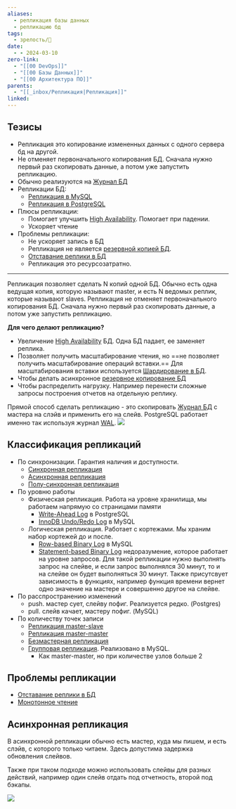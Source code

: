 ```yaml
---
aliases:
  - репликация базы данных
  - репликацию бд
tags:
  - зрелость/🌱
date:
  - - 2024-03-10
zero-link:
  - "[[00 DevOps]]"
  - "[[00 Базы Данных]]"
  - "[[00 Архитектура ПО]]"
parents:
  - "[[_inbox/Репликация|Репликация]]"
linked:
---
```

## Тезисы
- Репликация это копирование измененных данных с одного сервера бд на другой.
- Не отменяет первоначального копирования БД. Сначала нужно первый раз скопировать данные, а потом уже запустить репликацию.
- Обычно реализуются на [Журнал БД](Журнал%20БД.md)
- Репликации БД:
	- [Репликация в MySQL](Репликация%20в%20MySQL.md)
	- [Репликация в PostgreSQL](Репликация%20в%20PostgreSQL.md)
- Плюсы репликации:
	- Помогает улучшить [High Availability](High%20Availability.md). Помогает при падении.
	- Ускоряет чтение
- Проблемы репликации:
	- Не ускоряет запись в БД
	- Репликация не является [резервной копией БД](Резервные%20копии%20БД.md).
	- [Отставание реплики в БД](Отставание%20реплики%20в%20БД.md)
	- Репликация это ресурсозатратно.
***
Репликация позволяет сделать N копий одной БД. Обычно есть одна ведущая копия, которую называют master, и есть N ведомых реплик, которые называют slaves. Репликация не отменяет первоначального копирования БД. Сначала нужно первый раз скопировать данные, а потом уже запустить репликацию.

**Для чего делают репликацию?**
- Увеличение [High Availability](High%20Availability.md) БД. Одна БД падает, ее заменяет реплика.
- Позволяет получить масштабирование чтения, но ==не позволяет получить масштабирование операций вставки.== Для масштабирования вставки используется [Шардирование в БД](Шардирование%20в%20БД.md).
- Чтобы делать асинхронное [резервное копирование БД](Резервные%20копии%20БД.md)
- Чтобы распределить нагрузку. Например перенести сложные запросы построения отчетов на отдельную реплику.

Прямой способ сделать репликацию - это скопировать [Журнал БД](Журнал%20БД.md) с мастера на слэйв и применить его на слейв. PostgreSQL работает именно так используя журнал [WAL](Write-Ahead%20Log.md).
![](Pasted%20image%2020240531083508.png)

## Классификация репликаций
- По синхронизации. Гарантия наличия и доступности.
	- [Синхронная репликация](Синхронная%20репликация.md)
	- [Асинхронная репликация](Асинхронная%20репликация.md)
	- [Полу-синхронная репликация](Полу-синхронная%20репликация.md)
- По уровню работы
	- Физическая репликация. Работа на уровне хранилища, мы работаем напрямую со страницами памяти
		- [Write-Ahead Log](Write-Ahead%20Log.md) в PostgreSQL
		- [InnoDB Undo/Redo Log](Журналы%20в%20MySQL.md#InnoDB%20Undo/Redo%20Log) в MySQL
	- Логическая репликация. Работает с кортежами. Мы храним набор кортежей до и после.
		- [Row-based Binary Log](Журналы%20в%20MySQL.md#Row-based%20Binary%20Log) в MySQL
		- [Statement-based Binary Log](Журналы%20в%20MySQL.md#Statement-based%20Binary%20Log) недоразумение, которое работает на уровне запросов. Для такой репликации нужно выполнять запрос на слейве, и если запрос выполнялся 30 минут, то и на слейве он будет выполняться 30 минут. Также присутсвует зависимость в функциях, например функция времени вернет одно значение на мастере и совершенно другое на слейве.
- По расспространению изменений
	- push. мастер сует, слейву пофиг. Реализуется редко. (Postgres)
	- pull. слейв качает, мастеру пофиг. (MySQL)
- По количеству точек записи
	- [Репликация master-slave](Репликация%20master-slave.md)
	- [Репликация master-master](Репликация%20master-master.md)
	- [Безмастерная репликация](Безмастерная%20репликация.md)
	- [Групповая репликация](Групповая%20репликация.md). Реализовано в MySQL.
		- Как master-master, но при количестве узлов больше 2

## Проблемы репликации
- [Отставание реплики в БД](Отставание%20реплики%20в%20БД.md)
- [Монотонное чтение](Монотонное%20чтение.md)
## Асинхронная репликация
В асинхронной репликации обычно есть мастер, куда мы пишем, и есть слэйв, с которого только читаем. Здесь допустима задержка обновления слейвов.

Также при таком подходе можно использовать слейвы для разных действий, например один слейв отдать под отчетность, второй под бэкапы.

![](Pasted%20image%2020240528085716.png)
